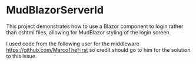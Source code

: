 # MudBlazorServerId
This project demonstrates how to use a Blazor component to login rather than cshtml files, allowing for MudBlazor styling of the login screen.

I used code from the following user for the middleware https://github.com/MarcoTheFirst so credit should go to him for the solution to this issue.

